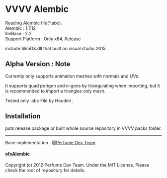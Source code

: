 # VVVV Alembic
Reading Alembic file(*.abc).  
Alembic : 1.7.12  
IlmBase : 2.2  
Support Platform : Only x64, Release   

include SlimDX.dll that built on visual studio 2015.  

## Alpha Version : Note
Currently only supports animation meshes with normals and UVs.  

It supports quad porigon and n-gons by triangulating when importing, but it is recommended to import a triangles only mesh.

Tested only .abc File by Houdini .

## Installation   
puts release package or built whole source repository in VVVV packs folder.  

---
Base implementation : [@Perfume Dev Team](https://github.com/perfume-dev)  
#### [ofxAlembic](https://github.com/perfume-dev/ofxAlembic)  
Copyright (c) 2012 Perfume Dev Team. Under the MIT License. Please check the root of repository for details.